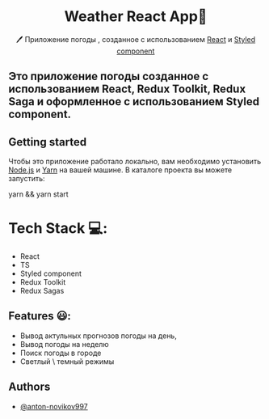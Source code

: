 <h1 align="center"> Weather React App📝</h1>  
<p align="center">
  🖊 Приложение погоды , созданное с использованием <a href="https://reactjs.org/">React</a> и <a href="[https://mantine.dev/](https://sass-lang.com/](https://styled-components.com/docs/basics)">Styled component</a>
</p>

## Это приложение погоды созданное с использованием React, Redux Toolkit, Redux Saga и оформленное с использованием Styled component.

## Getting started

Чтобы это приложение работало локально, вам необходимо установить [Node.js](https://nodejs.org/en/) и [Yarn](https://yarnpkg.com/getting-started/install) на вашей машине.
В каталоге проекта вы можете запустить:

yarn && yarn start

# Tech Stack 💻:
- React
- TS
- Styled component
- Redux Toolkit
- Redux Sagas
  
## Features 😃:

- Вывод актульных прогнозов погоды на день, 
- Вывод погоды на неделю
- Поиск погоды в городе
- Светлый \ темный режимы
  
## Authors
- [@anton-novikov997](https://github.com/anton-novikov997?tab=repositories)
